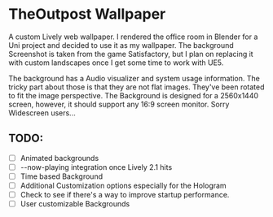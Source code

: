 # TheOutpost Wallpaper

A custom Lively web wallpaper. I rendered the office room in Blender for a Uni project and decided to use it as my wallpaper. The background Screenshot is taken from the game Satisfactory, but I plan on replacing it with custom landscapes once I get some time to work with UE5.

The background has a Audio visualizer and system usage information. The tricky part about those is that they are not flat images. They've been rotated to fit the image perspective. The Background is designed for a 2560x1440 screen, however, it should support any 16:9 screen monitor. Sorry Widescreen users...

## TODO:

- [ ] Animated backgrounds
- [ ] --now-playing integration once Lively 2.1 hits
- [ ] Time based Background
- [ ] Additional Customization options especially for the Hologram
- [ ] Check to see if there's a way to improve startup performance.
- [ ] User customizable Backgrounds
